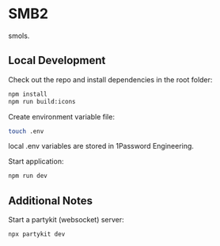 # SMB2

smols.

## Local Development

Check out the repo and install dependencies in the root folder:

```sh
npm install
npm run build:icons
```

Create environment variable file:

```sh
touch .env
```

local .env variables are stored in 1Password Engineering.

Start application:

```sh
npm run dev
```

## Additional Notes

Start a partykit (websocket) server:

```sh
npx partykit dev
```
